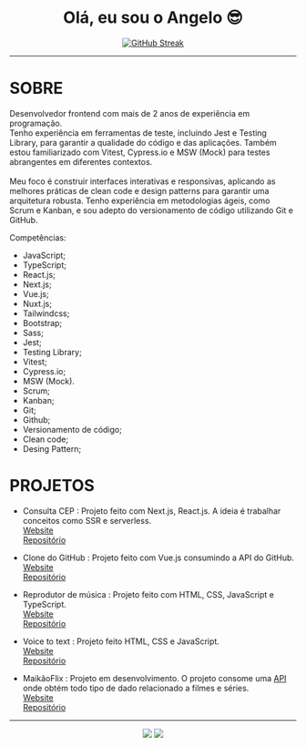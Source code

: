 <h1 align="center"> Olá, eu sou o Angelo 😎 </h1>

<div align="center">    

  [![GitHub Streak](https://streak-stats.demolab.com?user=maikaodev&theme=nightowl&locale=pt_BR&date_format=j%20M%5B%20Y%5D)](https://git.io/streak-stats)

</div>

<hr/>

# SOBRE

  
Desenvolvedor frontend com mais de 2 anos de experiência em programação.<br>Tenho experiência em ferramentas de teste, incluindo Jest e Testing Library, para garantir a qualidade do código e das aplicações. Também estou familiarizado com Vitest, Cypress.io e MSW (Mock) para testes abrangentes em diferentes contextos.<br><br>Meu foco é construir interfaces interativas e responsivas, aplicando as melhores práticas de clean code e design patterns para garantir uma arquitetura robusta. Tenho experiência em metodologias ágeis, como Scrum e Kanban, e sou adepto do versionamento de código utilizando Git e GitHub.

Competências:
- JavaScript;
- TypeScript;
- React.js;
- Next.js;
- Vue.js;
- Nuxt.js;
- Tailwindcss;
- Bootstrap;
- Sass;
- Jest;
- Testing Library;
- Vitest;
- Cypress.io;
- MSW (Mock).
- Scrum;
- Kanban;
- Git;
- Github;
- Versionamento de código;
- Clean code;
- Desing Pattern;


# PROJETOS 

 - Consulta CEP : Projeto feito com Next.js, React.js. A ideia é trabalhar conceitos como SSR e serverless. </br>
  [Website](https://encontreseuendereco.netlify.app) </br>
  [Repositório](https://github.com/maikaodev/zipcode) </br>

  - Clone do GitHub : Projeto feito com Vue.js consumindo a API do GitHub. </br>
  [Website](https://clone-github-maikaodev.netlify.app/) </br>
  [Repositório](https://github.com/maikaodev/clone-github-vuejs) </br>

  - Reprodutor de música : Projeto feito com HTML, CSS, JavaScript e TypeScript. </br>
  [Website](https://maikadev-musicplayer.netlify.app/) </br>
  [Repositório](https://github.com/maikaodev/music_player) </br>

  - Voice to text : Projeto feito HTML, CSS e JavaScript. </br>
  [Website](https://voicetotext-maikaodev.netlify.app/) </br>
  [Repositório](https://github.com/maikaodev/voice_to_text) </br>

  - MaikãoFlix : Projeto em desenvolvimento. O projeto consome uma [API](https://developers.themoviedb.org/3) onde obtém todo tipo de dado relacionado a filmes e séries.  </br>
  [Website](https://maikaoflix.netlify.app/) </br>
  [Repositório](https://github.com/maikaodev/maikao_flix) </br>

<hr/>

<div align="center">
<a href="https://www.linkedin.com/in/maikaodev/" target="_blank"><img src="https://img.shields.io/badge/LinkedIn-0077B5?style=for-the-badge&logo=linkedin&logoColor=white"_blank"></a> 
<a href = "mailto:maikao.dev@gmail.com"><img src="https://img.shields.io/badge/Gmail-D14836?style=for-the-badge&logo=gmail&logoColor=white" target="_blank"></a>
</div>
